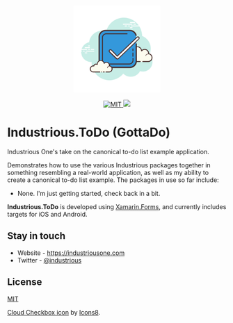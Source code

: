 <p align="center">
  <a href="https://premake.github.io/" target="blank"><img src="https://github.com/industriousone/industrious-todo/blob/master/Assets/icons8-checkmark.svg" height="200" width="200" alt="Premake" /></a>
</p>

<p align="center">
	<a href="https://opensource.org/licenses/MIT" target="_blank">
        <img src="https://img.shields.io/github/license/industriousone/industrious-todo" alt="MIT" />
    </a>
    <a href="https://twitter.com/industrious" target="_blank">
        <img src="https://img.shields.io/twitter/follow/industrious.svg?style=social&label=Follow">
    </a>
</p>

# Industrious.ToDo (GottaDo)

Industrious One's take on the canonical to-do list example application.

Demonstrates how to use the various Industrious packages together in something resembling a real-world application, as well as my ability to create a canonical to-do list example. The packages in use so far include:

- None. I'm just getting started, check back in a bit.

**Industrious.ToDo** is developed using [Xamarin.Forms](https://docs.microsoft.com/en-us/xamarin/xamarin-forms/), and currently includes targets for iOS and Android.

## Stay in touch

* Website - https://industriousone.com
* Twitter - [@industrious](https://twitter.com/industrious)

## License

[MIT](https://opensource.org/licenses/MIT)

[Cloud Checkbox icon](https://icons8.com/icon/110574/checked-checkbox) by [Icons8](https://icons8.com).
